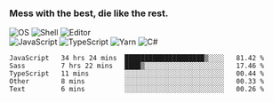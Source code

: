### Mess with the best, die like the rest.

![OS](https://img.shields.io/badge/-Arch-informational?style=flat&logo=arch-linux&logoColor=white&color=1793D1)
![Shell](https://img.shields.io/badge/-Zsh-informational?style=flat&logo=gnu-bash&logoColor=white&color=4EAA25)
![Editor](https://img.shields.io/badge/-Visual%20Studio%20Code-informational?style=flat&logo=visual-studio-code&logoColor=white&color=007ACC)\
![JavaScript](https://img.shields.io/badge/-JavaScript-informational?style=flat&logo=javascript&logoColor=white&color=F7DF1E)
![TypeScript](https://img.shields.io/badge/-TypeScript-informational?style=flat&logo=typescript&logoColor=white&color=007ACC)
![Yarn](https://img.shields.io/badge/-Yarn-informational?style=flat&logo=yarn&logoColor=white&color=2C8EBB)
![C#](https://img.shields.io/badge/-C%23-informational?style=flat&logo=.NET&logoColor=white&color=5C2D91)

<!--START_SECTION:waka-->
```text
JavaScript   34 hrs 24 mins  ████████████████████▒░░░░   81.42 % 
Sass         7 hrs 22 mins   ████▒░░░░░░░░░░░░░░░░░░░░   17.46 % 
TypeScript   11 mins         ░░░░░░░░░░░░░░░░░░░░░░░░░   00.44 % 
Other        8 mins          ░░░░░░░░░░░░░░░░░░░░░░░░░   00.33 % 
Text         6 mins          ░░░░░░░░░░░░░░░░░░░░░░░░░   00.26 % 
```
<!--END_SECTION:waka-->
